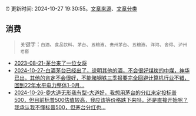 :alarm_clock: 更新时间: 2024-10-27 19:30:55。[文章来源](/README.md)、[文章分类](/TAGS.md)

## 消费


> 关键字：`白酒`、`食品饮料`、`茅台`、`五粮液`、`贵州茅台`、`五粮液`、`洋河`、`舍得`、`泸州老窖`



- [2023-08-21-茅台来了一位女将](https://www.aicaijing.com.cn/article/18587) 
- [2024-10-27-白酒茅台已经出了，说明其他的酒，不会很好煤炭的中煤，神华已出，其他的肯定不会很好，不能赌钢铁三季报要完全回避计算机行业不错，回到22年水平电力整体1-0月...](https://xueqiu.com/8790885129/309735192) 
- [2024-10-26-@大道无形我有型-大道好，我想用茅台的分红来定投标普500，但目前标普500估值较高，我应该等价格跌下来吗，还是直接开始呢？我承认我不懂标普500，但茅台分红也...](https://xueqiu.com/1376507766/309679985) 
